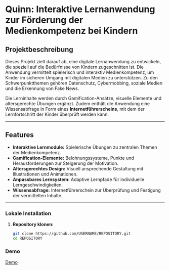 # Quinn: Interaktive Lernanwendung zur Förderung der Medienkompetenz bei Kindern

## Projektbeschreibung

Dieses Projekt zielt darauf ab, eine digitale Lernanwendung zu entwickeln, die speziell auf die Bedürfnisse von Kindern zugeschnitten ist. Die Anwendung vermittelt spielerisch und interaktiv Medienkompetenz, um Kinder im sicheren Umgang mit digitalen Medien zu unterstützen. Zu den Schwerpunktthemen gehören Datenschutz, Cybermobbing, soziale Medien und die Erkennung von Fake News.

Die Lerninhalte werden durch Gamification-Ansätze, visuelle Elemente und altersgerechte Übungen ergänzt. Zudem enthält die Anwendung eine Wissensabfrage in Form eines **Internetführerscheins**, mit dem der Lernfortschritt der Kinder überprüft werden kann.

---

## Features

- **Interaktive Lernmodule:** Spielerische Übungen zu zentralen Themen der Medienkompetenz.
- **Gamification-Elemente:** Belohnungssysteme, Punkte und Herausforderungen zur Steigerung der Motivation.
- **Altersgerechtes Design:** Visuell ansprechende Gestaltung mit Illustrationen und Animationen.
- **Anpassbares Lernsystem:** Adaptive Lernpfade für individuelle Lerngeschwindigkeiten.
- **Wissensabfrage:** Internetführerschein zur Überprüfung und Festigung der vermittelten Inhalte.

---
### Lokale Installation
1. **Repository klonen:**
   ```bash
   git clone https://github.com/USERNAME/REPOSITORY.git
   cd REPOSITORY

### Demo
[Demo](https://halu1031.github.io/Quinn/)